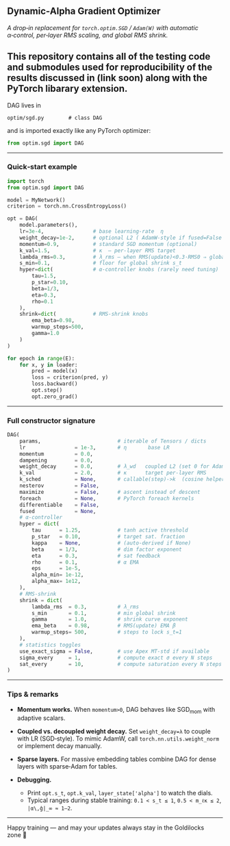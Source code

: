 ## Dynamic‑Alpha Gradient Optimizer

*A drop‑in replacement for `torch.optim.SGD` / `Adam(W)` with automatic α‑control, per‑layer RMS scaling, and global RMS shrink.*

This repository contains all of the testing code and submodules used for reproducibility of the results discussed in (link soon) along with the PyTorch libarary extension.
---

DAG lives in

```text
optim/sgd.py        # class DAG
```

and is imported exactly like any PyTorch optimizer:

```python
from optim.sgd import DAG
```

---

### Quick‑start example

```python
import torch
from optim.sgd import DAG

model = MyNetwork()
criterion = torch.nn.CrossEntropyLoss()

opt = DAG(
    model.parameters(),
    lr=3e-4,                # base learning‑rate  η
    weight_decay=1e-2,      # optional L2 ( AdamW‑style if fused=False )
    momentum=0.9,           # standard SGD momentum (optional)
    k_val=1.5,              # κ  – per‑layer RMS target
    lambda_rms=0.3,         # λ_rms – when RMS(update)<0.3·RMS0 ⇒ global shrink begins
    s_min=0.1,              # floor for global shrink s_t
    hyper=dict(             # α‑controller knobs (rarely need tuning)
        tau=1.5,
        p_star=0.10,
        beta=1/3,
        eta=0.3,
        rho=0.1
    ),
    shrink=dict(            # RMS‑shrink knobs
        ema_beta=0.98,
        warmup_steps=500,
        gamma=1.0
    )
)

for epoch in range(E):
    for x, y in loader:
        pred = model(x)
        loss = criterion(pred, y)
        loss.backward()
        opt.step()
        opt.zero_grad()
```

---

### Full constructor signature

```python
DAG(
    params,                         # iterable of Tensors / dicts
    lr                = 1e-3,       # η       base LR
    momentum          = 0.0,
    dampening         = 0.0,
    weight_decay      = 0.0,        # λ_wd   coupled L2 (set 0 for AdamW‑style decoupling)
    k_val             = 2.0,        # κ      target per‑layer RMS
    k_sched           = None,       # callable(step)->k  (cosine helper included)
    nesterov          = False,
    maximize          = False,      # ascent instead of descent
    foreach           = None,       # PyTorch foreach kernels
    differentiable    = False,
    fused             = None,
    # α‑controller
    hyper = dict(
        tau      = 1.25,            # tanh active threshold
        p_star   = 0.10,            # target sat. fraction
        kappa    = None,            # (auto‑derived if None)
        beta     = 1/3,             # dim factor exponent
        eta      = 0.3,             # sat feedback
        rho      = 0.1,             # α EMA
        eps      = 1e-5,
        alpha_min= 1e-12,
        alpha_max= 1e12,
    ),
    # RMS‑shrink
    shrink = dict(
        lambda_rms  = 0.3,          # λ_rms
        s_min       = 0.1,          # min global shrink
        gamma       = 1.0,          # shrink curve exponent
        ema_beta    = 0.98,         # RMS(update) EMA β
        warmup_steps= 500,          # steps to lock s_t=1
    ),
    # statistics toggles
    use_exact_sigma = False,        # use Apex MT-std if available
    sigma_every     = 1,            # compute exact σ every N steps
    sat_every       = 10,           # compute saturation every N steps
)
```


---

### Tips & remarks

* **Momentum works.**  When `momentum>0`, DAG behaves like $\text{SGD}_{\text{mom}}$ with adaptive scalars.
* **Coupled vs. decoupled weight decay.**  Set `weight_decay=λ` to couple with LR (SGD‑style).
  To mimic AdamW, call `torch.nn.utils.weight_norm` or implement decay manually.
* **Sparse layers.**  For massive embedding tables combine DAG for dense layers with sparse‑Adam for tables.
* **Debugging.**

  * Print `opt.s_t`, `opt.k_val`, `layer_state['alpha']` to watch the dials.
  * Typical ranges during stable training: `0.1 < s_t ≤ 1`, `0.5 < m_ℓκ ≤ 2`, `|α\,ĝ|_∞ ≈ 1–2`.

---

Happy training — and may your updates always stay in the Goldilocks zone 🚀
